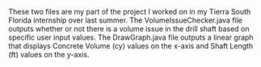 These two files are my part of the project I worked on in my Tierra South Florida internship over last summer. The VolumeIssueChecker.java file outputs 
whether or not there is a volume issue in the drill shaft based on specific user input values. The DrawGraph.java file outputs a linear graph that displays 
Concrete Volume (cy) values on the x-axis and Shaft Length (ft) values on the y-axis. 
